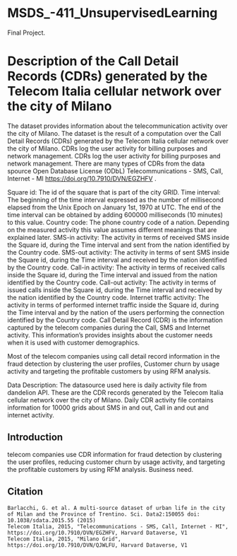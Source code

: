 # MSDS_-411_UnsupervisedLearning
Final Project.
# Description of the Call Detail Records (CDRs) generated by the Telecom Italia cellular network over the city of Milano
The dataset provides information about the telecommunication activity over the city of Milano. The dataset is the result of a computation over the Call Detail Records (CDRs) generated by the Telecom Italia cellular network over the city of Milano. CDRs log the user activity for billing purposes and network management. CDRs log the user activity for billing purposes and network management. There are many types of CDRs from the data spource Open Database License (ODbL) Telecommunications - SMS, Call, Internet - MI https://doi.org/10.7910/DVN/EGZHFV .

Square id: The id of the square that is part of the city GRID.
Time interval: The beginning of the time interval expressed as the number of millisecond elapsed from the Unix Epoch on January 1st, 1970 at UTC. The end of the time interval can be obtained by adding 600000 milliseconds (10 minutes) to this value.
Country code: The phone country code of a nation. Depending on the measured activity this value assumes different meanings that are explained later.
SMS-in activity: The activity in terms of received SMS inside the Square id, during the Time interval and sent from the nation identified by the Country code.
SMS-out activity: The activity in terms of sent SMS inside the Square id, during the Time interval and received by the nation identified by the Country code.
Call-in activity: The activity in terms of received calls inside the Square id, during the Time interval and issued from the nation identified by the Country code.
Call-out activity: The activity in terms of issued calls inside the Square id, during the Time interval and received by the nation identified by the Country code.
Internet traffic activity: The activity in terms of performed internet traffic inside the Square id, during the Time interval and by the nation of the users performing the connection identified by the Country code.
Call Detail Record (CDR) is the information captured by the telecom companies during the Call, SMS and Internet activity. This information’s provides insights about the customer needs when it is used with customer demographics. 

Most of the telecom companies using call detail record information in the fraud detection by clustering the user profiles, Customer churn by usage activity and targeting the profitable customers by using RFM analysis.

Data Description:
The datasource used here is daily activity file from dandelion API. These are the CDR records generated by the Telecom Italia cellular network over the city of Milano. Daily CDR activity file contains information for 10000 grids about SMS in and out, Call in and out and internet activity.  

## Introduction
telecom companies use CDR information for fraud detection by clustering the user profiles, reducing customer churn by usage activity, and targeting the profitable customers by using RFM analysis.
Business need.

## Citation

    Barlacchi, G. et al. A multi-source dataset of urban life in the city of Milan and the Province of Trentino. Sci. Data2:150055 doi: 10.1038/sdata.2015.55 (2015)
    Telecom Italia, 2015, "Telecommunications - SMS, Call, Internet - MI", https://doi.org/10.7910/DVN/EGZHFV, Harvard Dataverse, V1
    Telecom Italia, 2015, "Milano Grid", https://doi.org/10.7910/DVN/QJWLFU, Harvard Dataverse, V1

